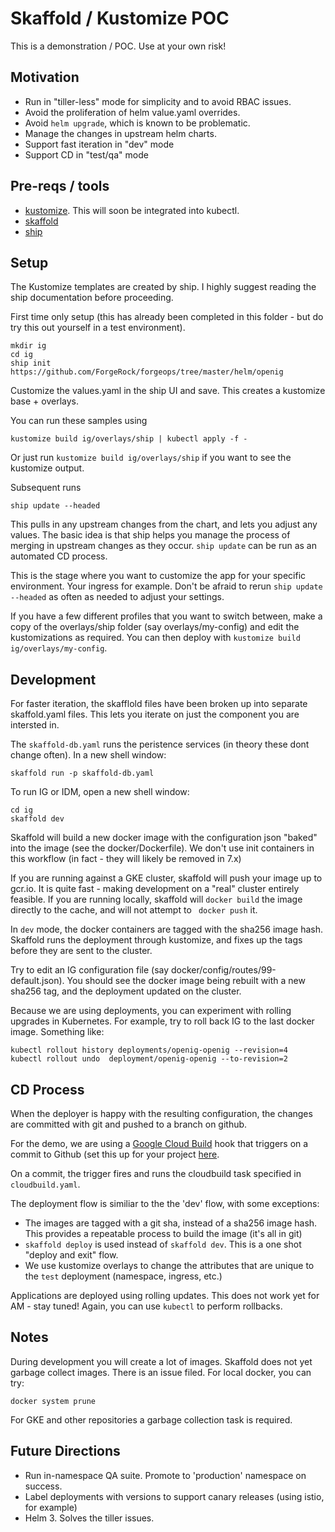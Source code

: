 # Skaffold / Kustomize POC

This is a demonstration / POC. Use at your own risk!

## Motivation

* Run in "tiller-less" mode for simplicity and to avoid RBAC issues.
* Avoid the proliferation of helm value.yaml overrides.
* Avoid `helm upgrade`, which is known to be problematic.
* Manage the changes in upstream helm charts.
* Support fast iteration in "dev" mode
* Support CD in "test/qa" mode

## Pre-reqs / tools

* [kustomize](https://github.com/kubernetes-sigs/kustomize). This will soon be integrated into kubectl.
* [skaffold](https://skaffold-latest.firebaseapp.com/)
* [ship](https://www.replicated.com/ship/)

## Setup

The Kustomize templates are created by ship. I highly suggest reading the ship documentation before proceeding.

First time only setup (this has already been completed in this folder - but do try this out yourself in a test environment).

```
mkdir ig
cd ig
ship init https://github.com/ForgeRock/forgeops/tree/master/helm/openig
```

Customize the values.yaml in the ship UI and save. This creates a kustomize base + overlays.

You can run these samples using

```
kustomize build ig/overlays/ship | kubectl apply -f -
```

Or just run `kustomize build ig/overlays/ship` if you want to see the kustomize output.

Subsequent runs

```
ship update --headed
```
This pulls in any upstream changes from the chart, and lets you adjust any values. The basic idea is that ship
helps you manage the process of merging in upstream changes as they occur. `ship update` can be run as an automated CD process.

This is the stage where you want to customize the app for your specific environment. Your ingress for example.  Don't be
afraid to rerun `ship update --headed` as often as needed to adjust your settings.

If you have a few different profiles that you want to switch between, make a copy of the overlays/ship folder (say overlays/my-config) and edit the kustomizations as required. You can then deploy with `kustomize build ig/overlays/my-config`.

## Development

For faster iteration, the skafflold files have been broken up into separate skaffold.yaml files. This lets you iterate on just the component you are intersted in.

The `skaffold-db.yaml` runs the peristence services (in theory these dont change often). In a new shell window:

```
skaffold run -p skaffold-db.yaml
```

To run IG or IDM, open a new shell window:

```
cd ig
skaffold dev
```

Skaffold will build a new docker image with the configuration json "baked" into the image (see the docker/Dockerfile). We don't use init
containers in this workflow (in fact - they will likely be removed in 7.x)

If you are running against a GKE cluster, skaffold will push your image up to gcr.io. It is quite fast - making development on a "real" cluster entirely feasible.  If you are running locally, skaffold will `docker build` the image directly to the cache, and will not attempt to ` docker push` it.

In `dev` mode, the docker containers are tagged with the sha256 image hash. Skaffold runs the deployment through kustomize, and fixes up the tags before they are sent to the cluster.

Try to edit an IG configuration file (say docker/config/routes/99-default.json).  You should see the docker image being rebuilt with a new sha256 tag, and the deployment updated on the cluster.  

Because we are using deployments, you can experiment with rolling upgrades in Kubernetes. For example, try to roll back IG to the last docker image. Something like:

```
kubectl rollout history deployments/openig-openig --revision=4
kubectl rollout undo  deployment/openig-openig --to-revision=2
```

## CD Process

When the deployer is happy with the resulting configuration, the changes are committed with git and pushed to a branch on github.

For the demo, we are using a [Google Cloud Build](https://cloud.google.com/cloud-build/) hook that triggers on a commit to Github (set this up for your project [here](https://console.cloud.google.com/cloud-build/builds).

On a commit, the trigger fires and runs the cloudbuild task specified in `cloudbuild.yaml`.

The deployment flow is  similiar to the the 'dev' flow, with some exceptions:

* The images are tagged with a git sha, instead of a sha256 image hash. This provides a repeatable process to build the image (it's all in git)
* `skaffold deploy` is used instead of `skaffold dev`. This is a one shot "deploy and exit" flow.
* We use kustomize overlays to change the attributes that are unique to the `test` deployment (namespace, ingress, etc.)

Applications are deployed using rolling updates. This does not work yet for AM - stay tuned! Again, you can use `kubectl` to perform rollbacks.

## Notes

During development you will create a lot of images. Skaffold does not yet garbage collect images. There is an issue filed.  For local docker, you can try:

```docker system prune```

For GKE and other repositories a garbage collection task is required.

## Future Directions

* Run in-namespace QA suite. Promote to 'production' namespace on success.
* Label deployments with versions to support canary releases (using istio, for example)
* Helm 3. Solves the tiller issues.
